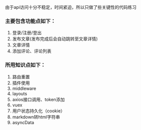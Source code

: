 

由于api访问十分不稳定，时间紧迫，所以只做了些关键性的代码练习

### 主要包含功能点如下：

1. 登录/注册/登出
2. 发布文章(发布完成后会自动跳转至文章详情)
3. 文章详情
4. 添加评论、评论列表



### 所用知识点如下：
1. 路由重置
2. 插件使用
3. middleware
4. layouts
5. axios接口调用、token添加
6. vuex
7. 用户状态持久化（cookie）
8. markdown转html字符串
9. asyncData